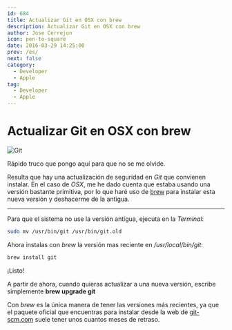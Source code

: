 ```yaml
---
id: 684
title: Actualizar Git en OSX con brew
description: Actualizar Git en OSX con brew
author: Jose Cerrejon
icon: pen-to-square
date: 2016-03-29 14:25:00
prev: /es/
next: false
category:
  - Developer
  - Apple
tag:
  - Developer
  - Apple
---
```


# Actualizar Git en OSX con brew

![Git](/images/git.png)

Rápido truco que pongo aquí para que no se me olvide.

Resulta que hay una actualización de seguridad en *Git* que convienen instalar. En el caso de *OSX*, me he dado cuenta que estaba usando una versión bastante primitiva, por lo que haré uso de [brew](http://brew.sh) para instalar esta nueva versión y deshacerme de la antigua.

- - -
Para que el sistema no use la versión antigua, ejecuta en la *Terminal*:

```bash
sudo mv /usr/bin/git /usr/bin/git.old
```

Ahora instalas con *brew* la versión mas reciente en */usr/local/bin/git*:

```bash
brew install git
```

¡Listo!

A partir de ahora, cuando quieras actualizar a una nueva versión, escribe  simplemente **brew upgrade git**

Con *brew* es la única manera de tener las versiones más recientes, ya que el paquete oficial que encuentras para instalar desde la web de [git-scm.com](https://git-scm.com/downloads) suele tener unos cuantos meses de retraso.